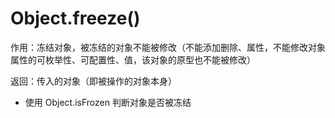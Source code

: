 # Object.freeze()

作用：冻结对象，被冻结的对象不能被修改（不能添加删除、属性，不能修改对象属性的可枚举性、可配置性、值，该对象的原型也不能被修改）

返回：传入的对象（即被操作的对象本身）



- 使用 Object.isFrozen 判断对象是否被冻结